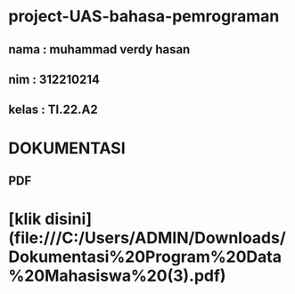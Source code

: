 # project-UAS-bahasa-pemrograman
## nama : muhammad verdy hasan 
## nim : 312210214
## kelas : TI.22.A2
# DOKUMENTASI
## PDF 
# [klik disini] (file:///C:/Users/ADMIN/Downloads/Dokumentasi%20Program%20Data%20Mahasiswa%20(3).pdf)
